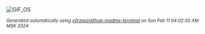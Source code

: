 <div align="justify">
<picture>
    <source media="(prefers-color-scheme: dark)" srcset="https://i.ibb.co/svkW8WP/output-gif.gif">
    <source media="(prefers-color-scheme: light)" srcset="https://i.ibb.co/svkW8WP/output-gif.gif">
    <img alt="GIF_OS" src="https://i.ibb.co/svkW8WP/output-gif.gif">
</picture>

<sub><i>Generated automatically using [x0rzavi/github-readme-terminal](https://github.com/x0rzavi/github-readme-terminal) on Sun Feb 11 04:02:30 AM MSK 2024</i></sub>

</div>

<!-- Image deletion URL: https://ibb.co/zhj6q65/96394b734609aa1d6fa4ccfd8a87ce13 -->